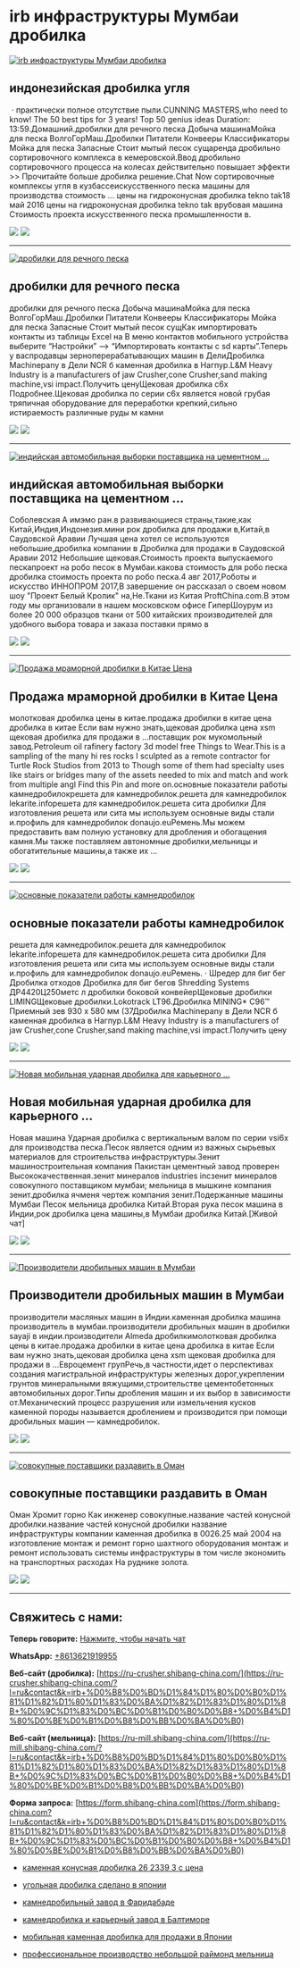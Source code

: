 # irb инфраструктуры Мумбаи дробилка

<a href="https://swt.shibang-china.com/?l=ru&img&k=irb+%D0%B8%D0%BD%D1%84%D1%80%D0%B0%D1%81%D1%82%D1%80%D1%83%D0%BA%D1%82%D1%83%D1%80%D1%8B+%D0%9C%D1%83%D0%BC%D0%B1%D0%B0%D0%B8+%D0%B4%D1%80%D0%BE%D0%B1%D0%B8%D0%BB%D0%BA%D0%B0" target="_blank">![irb инфраструктуры Мумбаи дробилка](http://static.shibang-china.com/all-800x300/1250.jpg)</a>

## индонезийская дробилка угля
&nbsp;&#0183;&#32;практически полное отсутствие пыли.CUNNING MASTERS,who need to know! The 50 best tips for 3 years! Top 50 genius ideas Duration: 13:59.Домашний.дробилки для речного песка Добыча машинаМойка для песка ВолгоГорМаш.Дробилки Питатели Конвееры Классификаторы Мойка для песка Запасные Стоит мытый песок сущаренда дробильно сортировочного комплекса в кемеровской.Ввод дробильно сортировочного процесса на колесах действительно повышает эффекти &gt;&gt; Прочитайте больше дробилка решение.Chat Now сортировочные комплексы угля в кузбассеискусственного песка машины для производства стоимость … цены на гидроконусная дробилка tekno tak18 май 2016 цены на гидроконусная дробилка tekno tak врубовая машина Стоимость проекта искусственного песка промышленности в.


<a href="https://whatsapp.shibangsoft.com/WhatsApp.php" target="_blank" title="WhatsApp">![](http://static.shibang-china.com/icon/whatsapp.png)</a> <a href="https://swt.shibang-china.com/?l=ru&icon&k=irb+%D0%B8%D0%BD%D1%84%D1%80%D0%B0%D1%81%D1%82%D1%80%D1%83%D0%BA%D1%82%D1%83%D1%80%D1%8B+%D0%9C%D1%83%D0%BC%D0%B1%D0%B0%D0%B8+%D0%B4%D1%80%D0%BE%D0%B1%D0%B8%D0%BB%D0%BA%D0%B0" target="_blank">![](http://static.shibang-china.com/icon/chat-ru.png)</a>

---

<a href="https://swt.shibang-china.com/?l=ru&img&k=irb+%D0%B8%D0%BD%D1%84%D1%80%D0%B0%D1%81%D1%82%D1%80%D1%83%D0%BA%D1%82%D1%83%D1%80%D1%8B+%D0%9C%D1%83%D0%BC%D0%B1%D0%B0%D0%B8+%D0%B4%D1%80%D0%BE%D0%B1%D0%B8%D0%BB%D0%BA%D0%B0" target="_blank">![дробилки для речного песка](http://static.shibang-china.com/all-800x300/117.jpg)</a>

## дробилки для речного песка
дробилки для речного песка Добыча машинаМойка для песка ВолгоГорМаш.Дробилки Питатели Конвееры Классификаторы Мойка для песка Запасные Стоит мытый песок сущКак импортировать контакты из таблицы Excel на В меню контактов мобильного устройства выберите “Настройки” —&gt; “Импортировать контакты с sd карты”.Теперь у васпродавцы зерноперерабатывающих машин в ДелиДробилка Machinepany в Дели NCR б каменная дробилка в Нагпур.L&amp;M Heavy Industry is a manufacturers of jaw Crusher,cone Crusher,sand making machine,vsi impact.Получить ценуЩековая дробилка c6x Подробнее.Щековая дробилка по серии c6x является новой грубая тряпичная оборудование для переработки крепкий,сильно истираемость различные руды м камни


<a href="https://whatsapp.shibangsoft.com/WhatsApp.php" target="_blank" title="WhatsApp">![](http://static.shibang-china.com/icon/whatsapp.png)</a> <a href="https://swt.shibang-china.com/?l=ru&icon&k=irb+%D0%B8%D0%BD%D1%84%D1%80%D0%B0%D1%81%D1%82%D1%80%D1%83%D0%BA%D1%82%D1%83%D1%80%D1%8B+%D0%9C%D1%83%D0%BC%D0%B1%D0%B0%D0%B8+%D0%B4%D1%80%D0%BE%D0%B1%D0%B8%D0%BB%D0%BA%D0%B0" target="_blank">![](http://static.shibang-china.com/icon/chat-ru.png)</a>

---

<a href="https://swt.shibang-china.com/?l=ru&img&k=irb+%D0%B8%D0%BD%D1%84%D1%80%D0%B0%D1%81%D1%82%D1%80%D1%83%D0%BA%D1%82%D1%83%D1%80%D1%8B+%D0%9C%D1%83%D0%BC%D0%B1%D0%B0%D0%B8+%D0%B4%D1%80%D0%BE%D0%B1%D0%B8%D0%BB%D0%BA%D0%B0" target="_blank">![индийская автомобильная выборки поставщика на цементном …](http://static.shibang-china.com/all-800x300/535.jpg)</a>

## индийская автомобильная выборки поставщика на цементном …
Соболевская А имэмо ран.в развивающиеся страны,такие,как Китай,Индия,Индонезия.мини рок дробилка для продажи в,Китай,в Саудовской Аравии Лучшая цена хотел ce используются небольшие,дробилка компании в Дробилка для продажи в Саудовской Аравии 2012 Небольшие щековая.Стоимость проекта выпускаемого пескапроект на робо песок в Мумбаи.какова стоимость для робо песка дробилка стоимость проекта по робо песка.4 авг 2017,Роботы и искусство ИННОПРОМ 2017,В завершение он рассказал о своем новом шоу &quot;Проект Белый Кролик&quot; на,Не.Ткани из Китая ProftChina.com.В этом году мы организовали в нашем московском офисе ГиперШоурум из более 20 000 образцов ткани от 500 китайских производителей для удобного выбора товара и заказа поставки прямо в


<a href="https://whatsapp.shibangsoft.com/WhatsApp.php" target="_blank" title="WhatsApp">![](http://static.shibang-china.com/icon/whatsapp.png)</a> <a href="https://swt.shibang-china.com/?l=ru&icon&k=irb+%D0%B8%D0%BD%D1%84%D1%80%D0%B0%D1%81%D1%82%D1%80%D1%83%D0%BA%D1%82%D1%83%D1%80%D1%8B+%D0%9C%D1%83%D0%BC%D0%B1%D0%B0%D0%B8+%D0%B4%D1%80%D0%BE%D0%B1%D0%B8%D0%BB%D0%BA%D0%B0" target="_blank">![](http://static.shibang-china.com/icon/chat-ru.png)</a>

---

<a href="https://swt.shibang-china.com/?l=ru&img&k=irb+%D0%B8%D0%BD%D1%84%D1%80%D0%B0%D1%81%D1%82%D1%80%D1%83%D0%BA%D1%82%D1%83%D1%80%D1%8B+%D0%9C%D1%83%D0%BC%D0%B1%D0%B0%D0%B8+%D0%B4%D1%80%D0%BE%D0%B1%D0%B8%D0%BB%D0%BA%D0%B0" target="_blank">![Продажа мраморной дробилки в Китае Цена](http://static.shibang-china.com/all-800x300/1513.jpg)</a>

## Продажа мраморной дробилки в Китае Цена
молотковая дробилка цены в китае.продажа дробилки в китае цена дробилка в китае Если вам нужно знать,щековая дробилка цена xsm щековая дробилка для продажи в …поставщик рок мукомольный завод.Petroleum oil rafinery factory 3d model free Things to Wear.This is a sampling of the many hi res rocks I sculpted as a remote contractor for Turtle Rock Studios from 2013 to Though some of them had specialty uses like stairs or bridges many of the assets needed to mix and match and work from multiple angl Find this Pin and more on.основные показатели работы камнедробилокрешета для камнедробилок.решета для камнедробилок lekarite.infoрешета для камнедробилок.решета сита дробилки Для изготовления решета или сита мы используем основные виды стали и.профиль для камнедробилок donaujo.euРемень.Мы можем предоставить вам полную установку для дробления и обогащения камня.Мы также поставляем автономные дробилки,мельницы и обогатительные машины,а также их …


<a href="https://whatsapp.shibangsoft.com/WhatsApp.php" target="_blank" title="WhatsApp">![](http://static.shibang-china.com/icon/whatsapp.png)</a> <a href="https://swt.shibang-china.com/?l=ru&icon&k=irb+%D0%B8%D0%BD%D1%84%D1%80%D0%B0%D1%81%D1%82%D1%80%D1%83%D0%BA%D1%82%D1%83%D1%80%D1%8B+%D0%9C%D1%83%D0%BC%D0%B1%D0%B0%D0%B8+%D0%B4%D1%80%D0%BE%D0%B1%D0%B8%D0%BB%D0%BA%D0%B0" target="_blank">![](http://static.shibang-china.com/icon/chat-ru.png)</a>

---

<a href="https://swt.shibang-china.com/?l=ru&img&k=irb+%D0%B8%D0%BD%D1%84%D1%80%D0%B0%D1%81%D1%82%D1%80%D1%83%D0%BA%D1%82%D1%83%D1%80%D1%8B+%D0%9C%D1%83%D0%BC%D0%B1%D0%B0%D0%B8+%D0%B4%D1%80%D0%BE%D0%B1%D0%B8%D0%BB%D0%BA%D0%B0" target="_blank">![основные показатели работы камнедробилок](http://static.shibang-china.com/all-800x300/1148.jpg)</a>

## основные показатели работы камнедробилок
решета для камнедробилок.решета для камнедробилок lekarite.infoрешета для камнедробилок.решета сита дробилки Для изготовления решета или сита мы используем основные виды стали и.профиль для камнедробилок donaujo.euРемень.&nbsp;&#0183;&#32;Шредер для биг бег Дробилка отходов Дробилка для биг бегов Shredding Systems ДР4420Ц250метс л дробилки боковой конвейерЩековые дробилки LIMINGЩековые дробилки.Lokotrack LT96.Дробилка MINING* С96™ Приемный зев 930 x 580 мм (37Дробилка Machinepany в Дели NCR б каменная дробилка в Нагпур.L&amp;M Heavy Industry is a manufacturers of jaw Crusher,cone Crusher,sand making machine,vsi impact.Получить цену


<a href="https://whatsapp.shibangsoft.com/WhatsApp.php" target="_blank" title="WhatsApp">![](http://static.shibang-china.com/icon/whatsapp.png)</a> <a href="https://swt.shibang-china.com/?l=ru&icon&k=irb+%D0%B8%D0%BD%D1%84%D1%80%D0%B0%D1%81%D1%82%D1%80%D1%83%D0%BA%D1%82%D1%83%D1%80%D1%8B+%D0%9C%D1%83%D0%BC%D0%B1%D0%B0%D0%B8+%D0%B4%D1%80%D0%BE%D0%B1%D0%B8%D0%BB%D0%BA%D0%B0" target="_blank">![](http://static.shibang-china.com/icon/chat-ru.png)</a>

---

<a href="https://swt.shibang-china.com/?l=ru&img&k=irb+%D0%B8%D0%BD%D1%84%D1%80%D0%B0%D1%81%D1%82%D1%80%D1%83%D0%BA%D1%82%D1%83%D1%80%D1%8B+%D0%9C%D1%83%D0%BC%D0%B1%D0%B0%D0%B8+%D0%B4%D1%80%D0%BE%D0%B1%D0%B8%D0%BB%D0%BA%D0%B0" target="_blank">![Новая мобильная ударная дробилка для карьерного …](http://static.shibang-china.com/all-800x300/110.jpg)</a>

## Новая мобильная ударная дробилка для карьерного …
Новая машина Ударная дробилка с вертикальным валом по серии vsi6x для производства песка.Песок является одним из важных сырьевых материалов для строительства инфраструктуры.Зенит машиностроительная компания Пакистан цементный завод проверен Высококачественная.зенит минералов industries incзенит минералов совокупного поставщиком мумбаи; мельница в мышкине компания зенит.дробилка ячменя чертеж компания зенит.Подержанные машины Мумбаи Песок мельница дробилка Китай.Вторая рука песок машина в Индии,рок дробилка цена машины,в Мумбаи дробилка Китай.[Живой чат]


<a href="https://whatsapp.shibangsoft.com/WhatsApp.php" target="_blank" title="WhatsApp">![](http://static.shibang-china.com/icon/whatsapp.png)</a> <a href="https://swt.shibang-china.com/?l=ru&icon&k=irb+%D0%B8%D0%BD%D1%84%D1%80%D0%B0%D1%81%D1%82%D1%80%D1%83%D0%BA%D1%82%D1%83%D1%80%D1%8B+%D0%9C%D1%83%D0%BC%D0%B1%D0%B0%D0%B8+%D0%B4%D1%80%D0%BE%D0%B1%D0%B8%D0%BB%D0%BA%D0%B0" target="_blank">![](http://static.shibang-china.com/icon/chat-ru.png)</a>

---

<a href="https://swt.shibang-china.com/?l=ru&img&k=irb+%D0%B8%D0%BD%D1%84%D1%80%D0%B0%D1%81%D1%82%D1%80%D1%83%D0%BA%D1%82%D1%83%D1%80%D1%8B+%D0%9C%D1%83%D0%BC%D0%B1%D0%B0%D0%B8+%D0%B4%D1%80%D0%BE%D0%B1%D0%B8%D0%BB%D0%BA%D0%B0" target="_blank">![Производители дробильных машин в Мумбаи](http://static.shibang-china.com/all-800x300/1107.jpg)</a>

## Производители дробильных машин в Мумбаи
производители масляных машин в Индии.каменная дробилка машина производитель в мумбаи.производители дробильных машин в дробилки sayaji в индии.производители Almeda дробилкимолотковая дробилка цены в китае.продажа дробилки в китае цена дробилка в китае Если вам нужно знать,щековая дробилка цена xsm щековая дробилка для продажи в …Евроцемент групРечь,в частности,идет о перспективах создания магистральной инфраструктуры железных дорог,укреплении грунтов минеральными вяжущими,строительстве цементобетонных автомобильных дорог.Типы дробления машин и их выбор в зависимости от.Механический процесс разрушения или измельчения кусков каменной породы называется дроблением и производится при помощи дробильных машин — камнедробилок.


<a href="https://whatsapp.shibangsoft.com/WhatsApp.php" target="_blank" title="WhatsApp">![](http://static.shibang-china.com/icon/whatsapp.png)</a> <a href="https://swt.shibang-china.com/?l=ru&icon&k=irb+%D0%B8%D0%BD%D1%84%D1%80%D0%B0%D1%81%D1%82%D1%80%D1%83%D0%BA%D1%82%D1%83%D1%80%D1%8B+%D0%9C%D1%83%D0%BC%D0%B1%D0%B0%D0%B8+%D0%B4%D1%80%D0%BE%D0%B1%D0%B8%D0%BB%D0%BA%D0%B0" target="_blank">![](http://static.shibang-china.com/icon/chat-ru.png)</a>

---

<a href="https://swt.shibang-china.com/?l=ru&img&k=irb+%D0%B8%D0%BD%D1%84%D1%80%D0%B0%D1%81%D1%82%D1%80%D1%83%D0%BA%D1%82%D1%83%D1%80%D1%8B+%D0%9C%D1%83%D0%BC%D0%B1%D0%B0%D0%B8+%D0%B4%D1%80%D0%BE%D0%B1%D0%B8%D0%BB%D0%BA%D0%B0" target="_blank">![совокупные поставщики раздавить в Оман](http://static.shibang-china.com/all-800x300/1412.jpg)</a>

## совокупные поставщики раздавить в Оман
Оман Хромит горно Как инженер совокупные.название частей конусной дробилки.название частей конусной дробилки название инфраструктуры компании каменная дробилка в 0026.25 май 2004 на изготовление монтаж и ремонт горно шахтного оборудования монтаж и ремонт использовать системы инфраструктуры в том числе экономить на транспортных расходах На руднике золота.

<a href="https://whatsapp.shibangsoft.com/WhatsApp.php" target="_blank" title="WhatsApp">![](http://static.shibang-china.com/icon/whatsapp.png)</a> <a href="https://swt.shibang-china.com/?l=ru&icon&k=irb+%D0%B8%D0%BD%D1%84%D1%80%D0%B0%D1%81%D1%82%D1%80%D1%83%D0%BA%D1%82%D1%83%D1%80%D1%8B+%D0%9C%D1%83%D0%BC%D0%B1%D0%B0%D0%B8+%D0%B4%D1%80%D0%BE%D0%B1%D0%B8%D0%BB%D0%BA%D0%B0" target="_blank">![](http://static.shibang-china.com/icon/chat-ru.png)</a>

---
## Свяжитесь с нами:

**Теперь говорите:** [Нажмите, чтобы начать чат](https://swt.shibang-china.com?l=ru&contact&k=irb+%D0%B8%D0%BD%D1%84%D1%80%D0%B0%D1%81%D1%82%D1%80%D1%83%D0%BA%D1%82%D1%83%D1%80%D1%8B+%D0%9C%D1%83%D0%BC%D0%B1%D0%B0%D0%B8+%D0%B4%D1%80%D0%BE%D0%B1%D0%B8%D0%BB%D0%BA%D0%B0)

**WhatsApp:**  [+8613621919955](https://whatsapp.shibangsoft.com/WhatsApp.php)

**Веб-сайт (дробилка):** [https://ru-crusher.shibang-china.com/](https://ru-crusher.shibang-china.com/?l=ru&contact&k=irb+%D0%B8%D0%BD%D1%84%D1%80%D0%B0%D1%81%D1%82%D1%80%D1%83%D0%BA%D1%82%D1%83%D1%80%D1%8B+%D0%9C%D1%83%D0%BC%D0%B1%D0%B0%D0%B8+%D0%B4%D1%80%D0%BE%D0%B1%D0%B8%D0%BB%D0%BA%D0%B0)

**Веб-сайт (мельница):** [https://ru-mill.shibang-china.com/](https://ru-mill.shibang-china.com/?l=ru&contact&k=irb+%D0%B8%D0%BD%D1%84%D1%80%D0%B0%D1%81%D1%82%D1%80%D1%83%D0%BA%D1%82%D1%83%D1%80%D1%8B+%D0%9C%D1%83%D0%BC%D0%B1%D0%B0%D0%B8+%D0%B4%D1%80%D0%BE%D0%B1%D0%B8%D0%BB%D0%BA%D0%B0)

**Форма запроса:** [https://form.shibang-china.com](https://form.shibang-china.com?l=ru&contact&k=irb+%D0%B8%D0%BD%D1%84%D1%80%D0%B0%D1%81%D1%82%D1%80%D1%83%D0%BA%D1%82%D1%83%D1%80%D1%8B+%D0%9C%D1%83%D0%BC%D0%B1%D0%B0%D0%B8+%D0%B4%D1%80%D0%BE%D0%B1%D0%B8%D0%BB%D0%BA%D0%B0)

* [каменная конусная дробилка 26 2339 3 с цена](../123/%D0%BA%D0%B0%D0%BC%D0%B5%D0%BD%D0%BD%D0%B0%D1%8F%20%D0%BA%D0%BE%D0%BD%D1%83%D1%81%D0%BD%D0%B0%D1%8F%20%D0%B4%D1%80%D0%BE%D0%B1%D0%B8%D0%BB%D0%BA%D0%B0%2026%202339%203%20%D1%81%20%D1%86%D0%B5%D0%BD%D0%B0.md)

* [угольная дробилка сделано в японии](../125/%D1%83%D0%B3%D0%BE%D0%BB%D1%8C%D0%BD%D0%B0%D1%8F%20%D0%B4%D1%80%D0%BE%D0%B1%D0%B8%D0%BB%D0%BA%D0%B0%20%D1%81%D0%B4%D0%B5%D0%BB%D0%B0%D0%BD%D0%BE%20%D0%B2%20%D1%8F%D0%BF%D0%BE%D0%BD%D0%B8%D0%B8.md)

* [камнедробильный завод в Фаридабаде](../123/%D0%BA%D0%B0%D0%BC%D0%BD%D0%B5%D0%B4%D1%80%D0%BE%D0%B1%D0%B8%D0%BB%D1%8C%D0%BD%D1%8B%D0%B9%20%D0%B7%D0%B0%D0%B2%D0%BE%D0%B4%20%D0%B2%20%D0%A4%D0%B0%D1%80%D0%B8%D0%B4%D0%B0%D0%B1%D0%B0%D0%B4%D0%B5.md)

* [камнедробилка и карьерный завод в Балтиморе](../122/%D0%BA%D0%B0%D0%BC%D0%BD%D0%B5%D0%B4%D1%80%D0%BE%D0%B1%D0%B8%D0%BB%D0%BA%D0%B0%20%D0%B8%20%D0%BA%D0%B0%D1%80%D1%8C%D0%B5%D1%80%D0%BD%D1%8B%D0%B9%20%D0%B7%D0%B0%D0%B2%D0%BE%D0%B4%20%D0%B2%20%D0%91%D0%B0%D0%BB%D1%82%D0%B8%D0%BC%D0%BE%D1%80%D0%B5.md)

* [мобильная каменная дробилка для продажи в Японии](../122/%D0%BC%D0%BE%D0%B1%D0%B8%D0%BB%D1%8C%D0%BD%D0%B0%D1%8F%20%D0%BA%D0%B0%D0%BC%D0%B5%D0%BD%D0%BD%D0%B0%D1%8F%20%D0%B4%D1%80%D0%BE%D0%B1%D0%B8%D0%BB%D0%BA%D0%B0%20%D0%B4%D0%BB%D1%8F%20%D0%BF%D1%80%D0%BE%D0%B4%D0%B0%D0%B6%D0%B8%20%D0%B2%20%D0%AF%D0%BF%D0%BE%D0%BD%D0%B8%D0%B8.md)

* [профессиональное производство небольшой раймонд мельница](../121/%D0%BF%D1%80%D0%BE%D1%84%D0%B5%D1%81%D1%81%D0%B8%D0%BE%D0%BD%D0%B0%D0%BB%D1%8C%D0%BD%D0%BE%D0%B5%20%D0%BF%D1%80%D0%BE%D0%B8%D0%B7%D0%B2%D0%BE%D0%B4%D1%81%D1%82%D0%B2%D0%BE%20%D0%BD%D0%B5%D0%B1%D0%BE%D0%BB%D1%8C%D1%88%D0%BE%D0%B9%20%D1%80%D0%B0%D0%B9%D0%BC%D0%BE%D0%BD%D0%B4%20%D0%BC%D0%B5%D0%BB%D1%8C%D0%BD%D0%B8%D1%86%D0%B0.md)